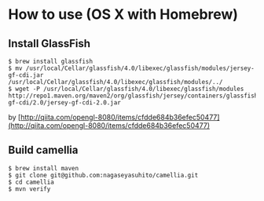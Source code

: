 How to use (OS X with Homebrew)
==

Install GlassFish
--
    $ brew install glassfish
    $ mv /usr/local/Cellar/glassfish/4.0/libexec/glassfish/modules/jersey-gf-cdi.jar /usr/local/Cellar/glassfish/4.0/libexec/glassfish/modules/../
    $ wget -P /usr/local/Cellar/glassfish/4.0/libexec/glassfish/modules http://repo1.maven.org/maven2/org/glassfish/jersey/containers/glassfish/jersey-gf-cdi/2.0/jersey-gf-cdi-2.0.jar

by [http://qiita.com/opengl-8080/items/cfdde684b36efec50477](http://qiita.com/opengl-8080/items/cfdde684b36efec50477)

Build camellia
--
    $ brew install maven
    $ git clone git@github.com:nagaseyasuhito/camellia.git
    $ cd camellia
    $ mvn verify
